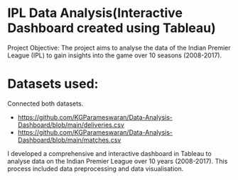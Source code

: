 # IPL Data Analysis(Interactive Dashboard created using Tableau)
Project Objective:
The project aims to analyse the data of the Indian Premier League (IPL) to gain insights into the game over 10 seasons (2008-2017).

# Datasets used:
Connected both datasets.

- https://github.com/KGParameswaran/Data-Analysis-Dashboard/blob/main/deliveries.csv
- https://github.com/KGParameswaran/Data-Analysis-Dashboard/blob/main/matches.csv

I developed a comprehensive and interactive dashboard in Tableau to analyse data on the Indian Premier League over 10 years (2008-2017). This process included data preprocessing and data visualisation. 
